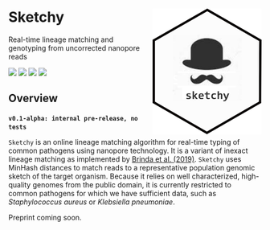 # Sketchy <a href='https://github.com/esteinig'><img src='img/logo.png' align="right" height="250" /></a>

Real-time lineage matching and genotyping from uncorrected nanopore reads

![](https://img.shields.io/badge/version-alpha-red.svg)
![](https://img.shields.io/badge/lifecycle-experimental-orange.svg)
![](https://img.shields.io/badge/docs-latest-green.svg)
![](https://img.shields.io/badge/BioRxiv-prep-green.svg)

## Overview

**`v0.1-alpha: internal pre-release, no tests`**

`Sketchy` is an online lineage matching algorithm for real-time typing of common pathogens using nanopore technology. It is a variant of inexact lineage matching as implemented by [Brinda et al. (2019)](https://www.biorxiv.org/content/early/2018/08/29/403204). `Sketchy` uses MinHash distances to match reads to a representative population genomic sketch of the target organism. Because it relies on well characterized, high-quality genomes from the public domain, it is currently restricted to common pathogens for which we have sufficient data, such as *Staphylococcus aureus* or *Klebsiella pneumoniae*.

Preprint coming soon.



